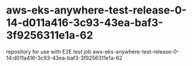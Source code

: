 # aws-eks-anywhere-test-release-0-14-d011a416-3c93-43ea-baf3-3f9256311e1a-62
repository for use with E2E test job aws-eks-anywhere-test-release-0-14:d011a416-3c93-43ea-baf3-3f9256311e1a-62
